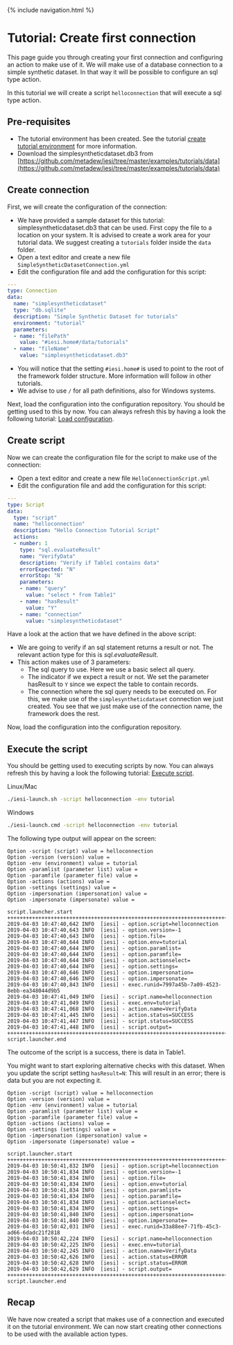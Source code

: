 {% include navigation.html %}

# Tutorial: Create first connection

This page guide you through creating your first connection and configuring an action to make use of it. 
We will make use of a database connection to a simple synthetic dataset. 
In that way it will be possible to configure an sql type action.

In this tutorial we will create a script `helloconnection` that will execute a sql type action.

## Pre-requisites

* The tutorial environment has been created. See the tutorial [create tutorial environment](/{{site.repository}}/pages/tutorial/tutorialenvironment.html) for more information.
* Download the simplesyntheticdataset.db3 from [https://github.com/metadew/iesi/tree/master/examples/tutorials/data](https://github.com/metadew/iesi/tree/master/examples/tutorials/data)

## Create connection

First, we will create the configuration of the connection:
* We have provided a sample dataset for this tutorial: simplesyntheticdataset.db3 that can be used. 
First copy the file to a location on your system. It is advised to create a work area for your tutorial data. 
We suggest creating a `tutorials` folder inside the `data` folder.
* Open a text editor and create a new file `SimpleSyntheticDatasetConnection.yml`
* Edit the configuration file and add the configuration for this script:

```yaml
---
type: Connection
data:
  name: "simplesyntheticdataset"
  type: "db.sqlite"
  description: "Simple Synthetic Dataset for tutorials"
  environment: "tutorial"
  parameters:
  - name: "filePath"
    value: "#iesi.home#/data/tutorials"
  - name: "fileName"
    value: "simplesyntheticdataset.db3"
```

* You will notice that the setting `#iesi.home#` is used to point to the root of the framework folder structure. More information will follow in other tutorials. 
* We advise to use `/` for all path definitions, also for Windows systems.

Next, load the configuration into the configuration repository. You should be getting used to this by now. 
You can always refresh this by having a look the following tutorial: [Load configuration](/{{site.repository}}/pages/tutorial/loadconfiguration.html).

## Create script

Now we can create the configuration file for the script to make use of the connection:
* Open a text editor and create a new file `HelloConnectionScript.yml`
* Edit the configuration file and add the configuration for this script:

```yaml
---
type: Script
data:
  type: "script"
  name: "helloconnection"
  description: "Hello Connection Tutorial Script"
  actions:
  - number: 1
    type: "sql.evaluateResult"
    name: "VerifyData"
    description: "Verify if Table1 contains data"
    errorExpected: "N"
    errorStop: "N"
    parameters:
    - name: "query"
      value: "select * from Table1"
    - name: "hasResult"
      value: "Y"
    - name: "connection"
      value: "simplesyntheticdataset"
```

Have a look at the action that we have defined in the above script:
* We are going to verify if an sql statement returns a result or not. The relevant action type for this is *sql.evaluateResult*.
* This action makes use of 3 parameters:
  * The sql query to use. Here we use a basic select all query.
  * The indicator if we expect a result or not. We set the parameter hasResult to `Y` since we expect the table to contain records.
  * The connection where the sql query needs to be executed on. For this, we make use of the `simplesyntheticdataset` connection we just created. 
  You see that we just make use of the connection name, the framework does the rest.

Now, load the configuration into the configuration repository.

## Execute the script

You should be getting used to executing scripts by now. 
You can always refresh this by having a look the following tutorial: [Execute script](/{{site.repository}}/pages/tutorial/executescript.html).

Linux/Mac
```bash
./iesi-launch.sh -script helloconnection -env tutorial
```
Windows
```bash
./iesi-launch.cmd -script helloconnection -env tutorial
```

The following type output will appear on the screen:

```
Option -script (script) value = helloconnection
Option -version (version) value = 
Option -env (environment) value = tutorial
Option -paramlist (parameter list) value = 
Option -paramfile (parameter file) value = 
Option -actions (actions) value = 
Option -settings (settings) value = 
Option -impersonation (impersonation) value = 
Option -impersonate (impersonate) value = 

script.launcher.start
++++++++++++++++++++++++++++++++++++++++++++++++++++++++++++++++++++++++++++++
2019-04-03 10:47:40,642 INFO  [iesi] - option.script=helloconnection
2019-04-03 10:47:40,643 INFO  [iesi] - option.version=-1
2019-04-03 10:47:40,643 INFO  [iesi] - option.file=
2019-04-03 10:47:40,644 INFO  [iesi] - option.env=tutorial
2019-04-03 10:47:40,644 INFO  [iesi] - option.paramlist=
2019-04-03 10:47:40,644 INFO  [iesi] - option.paramfile=
2019-04-03 10:47:40,644 INFO  [iesi] - option.actionselect=
2019-04-03 10:47:40,644 INFO  [iesi] - option.settings=
2019-04-03 10:47:40,646 INFO  [iesi] - option.impersonation=
2019-04-03 10:47:40,646 INFO  [iesi] - option.impersonate=
2019-04-03 10:47:40,843 INFO  [iesi] - exec.runid=7997a45b-7a09-4523-8ebb-ea348044d9b5
2019-04-03 10:47:41,049 INFO  [iesi] - script.name=helloconnection
2019-04-03 10:47:41,049 INFO  [iesi] - exec.env=tutorial
2019-04-03 10:47:41,068 INFO  [iesi] - action.name=VerifyData
2019-04-03 10:47:41,445 INFO  [iesi] - action.status=SUCCESS
2019-04-03 10:47:41,447 INFO  [iesi] - script.status=SUCCESS
2019-04-03 10:47:41,448 INFO  [iesi] - script.output=
++++++++++++++++++++++++++++++++++++++++++++++++++++++++++++++++++++++++++++++
script.launcher.end
```

The outcome of the script is a success, there is data in Table1. 

You might want to start exploring alternative checks with this dataset. 
When you update the script setting `hasResult=N`: This will result in an error; there is data but you are not expecting it.

```
Option -script (script) value = helloconnection
Option -version (version) value = 
Option -env (environment) value = tutorial
Option -paramlist (parameter list) value = 
Option -paramfile (parameter file) value = 
Option -actions (actions) value = 
Option -settings (settings) value = 
Option -impersonation (impersonation) value = 
Option -impersonate (impersonate) value = 

script.launcher.start
++++++++++++++++++++++++++++++++++++++++++++++++++++++++++++++++++++++++++++++
2019-04-03 10:50:41,832 INFO  [iesi] - option.script=helloconnection
2019-04-03 10:50:41,834 INFO  [iesi] - option.version=-1
2019-04-03 10:50:41,834 INFO  [iesi] - option.file=
2019-04-03 10:50:41,834 INFO  [iesi] - option.env=tutorial
2019-04-03 10:50:41,834 INFO  [iesi] - option.paramlist=
2019-04-03 10:50:41,834 INFO  [iesi] - option.paramfile=
2019-04-03 10:50:41,834 INFO  [iesi] - option.actionselect=
2019-04-03 10:50:41,834 INFO  [iesi] - option.settings=
2019-04-03 10:50:41,840 INFO  [iesi] - option.impersonation=
2019-04-03 10:50:41,840 INFO  [iesi] - option.impersonate=
2019-04-03 10:50:42,031 INFO  [iesi] - exec.runid=33a88ee7-71fb-45c3-ad66-6dadc21f2818
2019-04-03 10:50:42,224 INFO  [iesi] - script.name=helloconnection
2019-04-03 10:50:42,225 INFO  [iesi] - exec.env=tutorial
2019-04-03 10:50:42,245 INFO  [iesi] - action.name=VerifyData
2019-04-03 10:50:42,626 INFO  [iesi] - action.status=ERROR
2019-04-03 10:50:42,628 INFO  [iesi] - script.status=ERROR
2019-04-03 10:50:42,629 INFO  [iesi] - script.output=
++++++++++++++++++++++++++++++++++++++++++++++++++++++++++++++++++++++++++++++
script.launcher.end
```

## Recap

We have now created a script that makes use of a connection and executed it on the tutorial environment. 
We can now start creating other connections to be used with the available action types.
